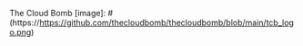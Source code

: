 The Cloud Bomb
[image]: # (https://https://github.com/thecloudbomb/thecloudbomb/blob/main/tcb_logo.png)
